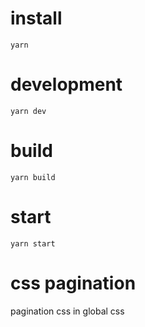 # install

```
yarn
```

# development

```
yarn dev
```

# build

```
yarn build
```

# start

```
yarn start
```

# css pagination

pagination css in global css
